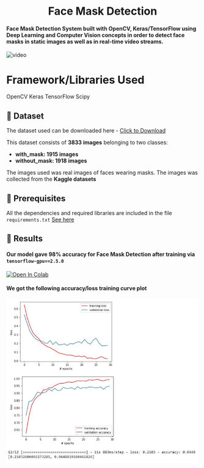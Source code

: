 <h1 align="center">Face Mask Detection</h1>

<h4>Face Mask Detection System built with OpenCV, Keras/TensorFlow using Deep Learning and Computer Vision concepts in order to detect face masks in static images as well as in real-time video streams.</h4>

![video](https://user-images.githubusercontent.com/43907561/177964905-4a449c5c-ba49-4717-85cd-201cee28f5b9.gif)

# Framework/Libraries Used
OpenCV
Keras
TensorFlow
Scipy


## :file_folder: Dataset
The dataset used can be downloaded here - [Click to Download](https://drive.google.com/drive/folders/108KDCyi_J2oO4lqTFe2u_uwymeKiUW-Z?usp=sharing)

This dataset consists of __3833 images__ belonging to two classes:
*	__with_mask: 1915 images__
*	__without_mask: 1918 images__

The images used was real images of faces wearing masks. The images was collected from the __Kaggle datasets__

## :key: Prerequisites

All the dependencies and required libraries are included in the file <code>requirements.txt</code> [See here](https://github.com/akki2089/face-mask-detection/blob/master/requirements.txt)

## :key: Results

#### Our model gave 98% accuracy for Face Mask Detection after training via <code>tensorflow-gpu==2.5.0</code>

<a href="https://colab.research.google.com/drive/1anYeUekLC7aQjmVms3vJ1GwI1NwNsNZa"><img src="https://colab.research.google.com/assets/colab-badge.svg" alt="Open In Colab"/></a>

#### We got the following accuracy/loss training curve plot
![](https://github.com/akki2089/face-mask-detection/blob/master/plot.JPG)

